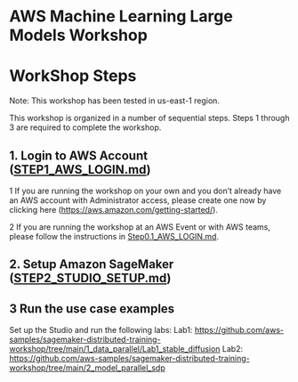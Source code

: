 # AWS Machine Learning Large Models Workshop

# WorkShop Steps

Note: This workshop has been tested in us-east-1 region. 

This workshop is organized in a number of sequential steps. Steps 1 through 3 are required to complete the workshop.

## 1. Login to AWS Account ([STEP1_AWS_LOGIN.md](https://github.com/aws-samples/eks-kubeflow-cloudformation-quick-start/blob/master/workshop/pytorch-distributed-training/STEP0.1_AWS_LOGIN.md#workshop-execution-steps))
1 If you are running the workshop on your own and you don’t already have an AWS account with Administrator access, please create one now by clicking here (https://aws.amazon.com/getting-started/).

2 If you are running the workshop at an AWS Event or with AWS teams, please follow the instructions in [Step0.1_AWS_LOGIN.md](https://github.com/aws-samples/eks-kubeflow-cloudformation-quick-start/blob/master/workshop/pytorch-distributed-training/STEP0.1_AWS_LOGIN.md#workshop-execution-steps).

## 2. Setup Amazon SageMaker ([STEP2_STUDIO_SETUP.md](https://github.com/aws-samples/eks-kubeflow-cloudformation-quick-start/blob/master/workshop/pytorch-distributed-training/STEP0.2_INSTALL.md#installation-of-kubeflow-eks-using-terraform))

## 3 Run the use case examples 
Set up the Studio and run the following labs:
Lab1: https://github.com/aws-samples/sagemaker-distributed-training-workshop/tree/main/1_data_parallel/Lab1_stable_diffusion
Lab2: https://github.com/aws-samples/sagemaker-distributed-training-workshop/tree/main/2_model_parallel_sdp
